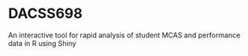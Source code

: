 # DACSS698
An interactive tool for rapid analysis of student MCAS and performance data in R using Shiny
